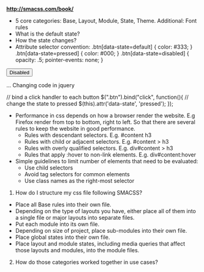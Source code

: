 **http://smacss.com/book/**
- 5 core categories: Base, Layout, Module, State, Theme. Additional: Font rules
- What is the default state?
- How the state changes?
- Attribute selector convention:
.btn[data-state=default] { color: #333; } 
.btn[data-state=pressed] { color: #000; } 
.btn[data-state=disabled] { opacity: .5; pointer-events: none; }

<!-- HTML -->
<button class="btn" data-state="disabled">Disabled</button>

... 
Changing code in jquery

// bind a click handler to each button
$(".btn").bind("click", function(){
    // change the state to pressed
    $(this).attr('data-state', 'pressed');
});

- Performance in css depends on how a browser render the website. E.g Firefox render from top to bottom, right to left. So that there are several rules to keep the website in good performance.
  - Rules with descendant selectors. E.g. #content h3
  - Rules with child or adjacent selectors. E.g. #content > h3
  - Rules with overly qualified selectors. E.g. div#content > h3
  - Rules that apply :hover to non-link elements. E.g. div#content:hover
- Simple guidelines to limit number of elements that need to be evaluated: 
  - Use child selectors
  - Avoid tag selectors for common elements
  - Use class names as the right-most selector

1. How do I structure my css file following SMACSS?
- Place all Base rules into their own file.
- Depending on the type of layouts you have, either place all of them into a single file or major layouts into separate files.
- Put each module into its own file.
- Depending on size of project, place sub-modules into their own file.
- Place global states into their own file.
- Place layout and module states, including media queries that affect those layouts and modules, into the module files.

2. How do those categories worked together in use cases?